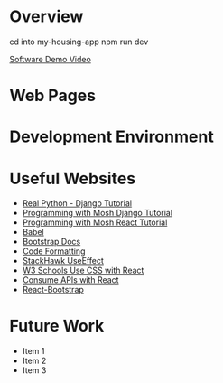 # Overview

<!-- {Important!  Do not say in this section that this is college assignment.  Talk about what you are trying to accomplish as a software engineer to further your learning.} -->

cd into my-housing-app
npm run dev

<!-- {Provide a description the web app that you wrote. Describe how to start a test server on your computer and what website to open up to see the first page of the app.} -->

<!-- {Describe your purpose for writing this software.} -->

<!-- {Provide a link to your YouTube demonstration.  It should be a 4-5 minute demo of the software running (starting the server and navigating through the web pages) and a walkthrough of the code.} -->

[Software Demo Video](http://youtube.link.goes.here)

# Web Pages

<!-- {Describe each of the web pages you created and how the web app transitions between each of them.  Also describe what is dynamically created on each page.} -->

# Development Environment

<!-- {Describe the tools that you used to develop the software} -->

<!-- {Describe the programming language that you used and any libraries.} -->

# Useful Websites

<!-- {Make a list of websites that you found helpful in this project} -->

- [Real Python - Django Tutorial](https://realpython.com/get-started-with-django-1/)
- [Programming with Mosh Django Tutorial](https://www.youtube.com/watch?v=rHux0gMZ3Eg)
- [Programming with Mosh React Tutorial](https://www.youtube.com/watch?v=SqcY0GlETPk&t=3920s)
- [Babel](https://babeljs.io/)
- [Bootstrap Docs](https://getbootstrap.com/docs/)
- [Code Formatting](https://www.digitalocean.com/community/tutorials/how-to-format-code-with-prettier-in-visual-studio-code)
- [StackHawk UseEffect](https://www.stackhawk.com/blog/react-cors-guide-what-it-is-and-how-to-enable-it/)
- [W3 Schools Use CSS with React](https://www.w3schools.com/react/react_css.asp)
- [Consume APIs with React](https://www.freecodecamp.org/news/how-to-consume-rest-apis-in-react/)
- [React-Bootstrap](https://react-bootstrap.github.io/docs/components/dropdowns)

# Future Work

<!-- {Make a list of things that you need to fix, improve, and add in the future.} -->

- Item 1
- Item 2
- Item 3
